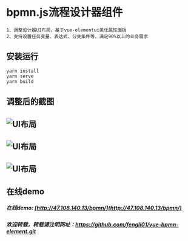 # bpmn.js流程设计器组件
```
1、调整设计器UI布局，基于vue-elementui美化属性面板
2、支持设置任务变量、表达式、分支条件等，满足90%以上的业务需求
```
## 安装运行
```
yarn install
yarn serve
yarn build
```
## 调整后的截图
![UI布局](http://47.108.140.13/images/pic1.png?raw=true)
---
![UI布局](http://47.108.140.13/images/pic2.png?raw=true)
---
![UI布局](http://47.108.140.13/images/pic3.png?raw=true)
---

## 在线demo
##### 在线demo: [http://47.108.140.13/bpmn/](http://47.108.140.13/bpmn/)
##### 欢迎转载，转载请注明网址：https://github.com/fengli01/vue-bpmn-element.git

